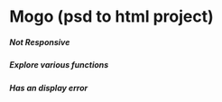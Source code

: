 # Mogo (psd to html project)
##### Not Responsive
##### Explore various functions
##### Has an display error
